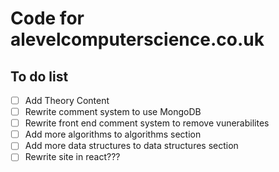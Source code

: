 # Code for alevelcomputerscience.co.uk
## To do list
- [ ] Add Theory Content
- [ ] Rewrite comment system to use MongoDB
- [ ] Rewrite front end comment system to remove vunerabilites
- [ ] Add more algorithms to algorithms section
- [ ] Add more data structures to data structures section
- [ ] Rewrite site in react???
